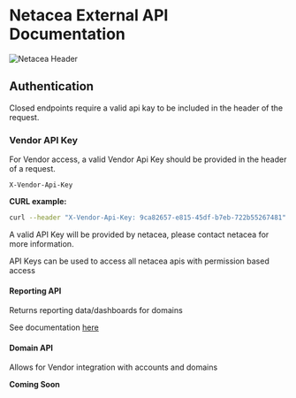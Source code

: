 # Netacea External API Documentation

![Netacea Header](https://assets.ntcacdn.net/header.jpg)

## Authentication

Closed endpoints require a valid api kay to be included in the header of the request.

### Vendor API Key

For Vendor access, a valid Vendor Api Key should be provided in the header of a request.

```
X-Vendor-Api-Key
```

**CURL example:**

```bash
curl --header "X-Vendor-Api-Key: 9ca82657-e815-45df-b7eb-722b55267481" https://reporting.api.uat.netacea.cloud/domain/e96e6ef1-6763-4bc9-b2a1-0a038c54a235/dashboards
```

A valid API Key will be provided by netacea, please contact netacea for more information.

API Keys can be used to access all netacea apis with permission based access

#### Reporting API

Returns reporting data/dashboards for domains

See documentation [here](reporting/reporting-api.md)

#### Domain API

Allows for Vendor integration with accounts and domains

**Coming Soon**